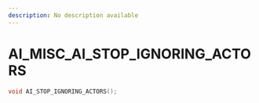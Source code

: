 ```yaml
---
description: No description available 
---
```


# AI_MISC\_AI_STOP_IGNORING_ACTORS

```cpp
void AI_STOP_IGNORING_ACTORS();
```